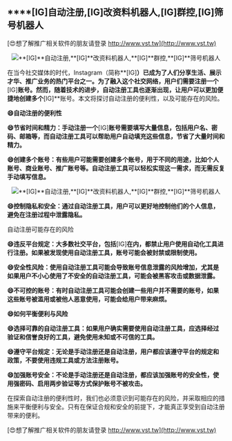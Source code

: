 ## ****[IG]**自动注册,**[IG]**改资料机器人,**[IG]**群控,**[IG]**筛号机器人**

[😍想了解推广相关软件的朋友请登录 http://www.vst.tw](http://www.vst.tw)

 <center><img src="https://vst.tw/MP4/tuiguang/png/5.png" alt="**[IG]**自动注册,**[IG]**改资料机器人,**[IG]**群控,**[IG]**筛号机器人"></center>

在当今社交媒体的时代，Instagram（简称**[IG]**）已成为了人们分享生活、展示才华、推广业务的热门平台之一。为了融入这个社交网络，用户们需要注册一个**[IG]**账号。然而，随着技术的进步，自动注册工具也逐渐出现，让用户可以更加便捷地创建多个**[IG]**账号。本文将探讨自动注册的便利性，以及可能存在的风险。

**😄自动注册的便利性**

**😄节省时间和精力：手动注册一个**[IG]**账号需要填写大量信息，包括用户名、密码、邮箱等，而自动注册工具可以帮助用户自动填充这些信息，节省了大量时间和精力。**

**😄创建多个账号：有些用户可能需要创建多个账号，用于不同的用途，比如个人账号、商业账号、推广账号等。自动注册工具可以轻松实现这一需求，而无需反复手动填写信息。**

 <center><img src="https://vst.tw/MP4/tuiguang/png/2.png" alt="**[IG]**自动注册,**[IG]**改资料机器人,**[IG]**群控,**[IG]**筛号机器人"></center>

**😄控制隐私和安全：通过自动注册工具，用户可以更好地控制他们的个人信息，避免在注册过程中泄露隐私。**

自动注册可能存在的风险

**😄违反平台规定：大多数社交平台，包括**[IG]**在内，都禁止用户使用自动化工具进行注册。如果被发现使用自动注册工具，账号可能会被封禁或限制使用。**

**😄安全性风险：使用自动注册工具可能会导致账号信息泄露的风险增加，尤其是如果用户不小心使用了不安全的自动注册工具，可能会被黑客攻击或数据泄露。**

**😄不可控的账号：有时自动注册工具可能会创建一些用户并不需要的账号，如果这些账号被滥用或被他人恶意使用，可能会给用户带来麻烦。**

**😄如何平衡便利与风险**

**😄选择可靠的自动注册工具：如果用户确实需要使用自动注册工具，应选择经过验证和信誉良好的工具，避免使用未知或不可信的工具。**

**😄遵守平台规定：无论是手动注册还是自动注册，用户都应该遵守平台的规定和政策，不要使用违规工具或方法注册账号。**

**😄加强账号安全：不论是手动注册还是自动注册，都应该加强账号的安全性，使用强密码、启用两步验证等方式保护账号不被攻击。**

在探索自动注册的便利性时，我们也必须意识到可能存在的风险，并采取相应的措施来平衡便利与安全。只有在保证合规和安全的前提下，才能真正享受到自动注册带来的便利。

[😍想了解推广相关软件的朋友请登录 http://www.vst.tw](http://www.vst.tw)



